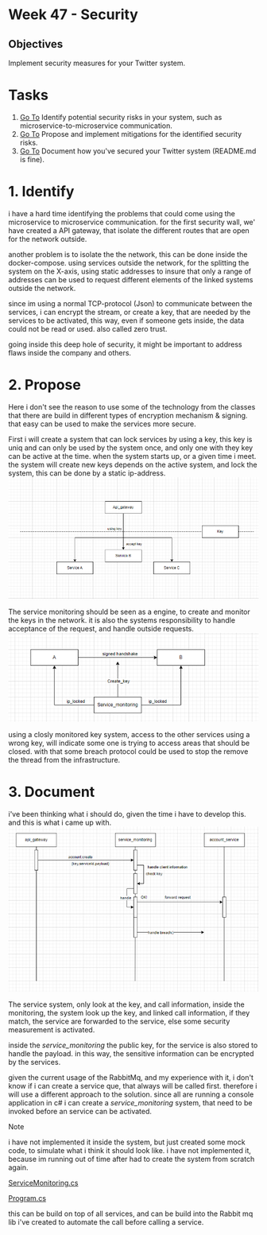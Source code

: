 # Week 47 - Security
## Objectives
  Implement security measures for your Twitter system.

# Tasks
1. [Go To](#1-identify) Identify potential security risks in your system, such as microservice-to-microservice communication.
2. [Go To](#2-propose) Propose and implement mitigations for the identified security risks.
3. [Go To](#3-document) Document how you've secured your Twitter system (README.md is fine).


# 1. Identify
i have a hard time identifying the problems that could come using the microservice to microservice communication.
for the first security wall, we' have created a API gateway, that isolate the different routes that are open for the network outside.

another problem is to isolate the the network, this can be done inside the docker-compose.
using services outside the network, for the splitting the system on the X-axis, using static addresses to insure that only a range of addresses can be used to request different elements of the linked systems outside the network.

since im using a normal TCP-protocol (Json) to communicate between the services, i can encrypt the stream, or create a key, that are needed by the services to be activated, this way, even if someone gets inside, the data could not be read or used. also called zero trust.

going inside this deep hole of security, it might be important to address flaws inside the company and others.

# 2. Propose
Here i don't see the reason to use some of the technology from the classes that there are build in different types of encryption mechanism & signing. that easy can be used to make the services more secure.



First i will create a system that can lock services by using a key, this key is uniq and can only be used by the system once, and only one with they key can be active at the time. when the system starts up, or a given time i meet. the system will create new keys depends on the active system, and lock the system, this can be done by a static ip-address.
![](./img/security.png)


The service monitoring should be seen as a engine, to create and monitor the keys in the network. it is also the systems responsibility to handle acceptance of the request, and handle outside requests.
![](./img/security2.png)

using a closly monitored key system, access to the other services using a wrong key, will indicate some one is trying to access areas that should be closed. with that some breach protocol could be used to stop the remove the thread from the infrastructure.


# 3. Document
i've been thinking what i should do, given the time i have to develop this. and this is what i came up with.
![](./img/security3.png)

The service system, only look at the key, and call information, inside the monitoring, the system look up the key, and linked call information, if they match, the service are forwarded to the service, else some security measurement is activated.

inside the *service_monitoring* the public key, for the service is also stored to handle the payload. in this way, the sensitive information can be encrypted by the services.

given the current usage of the RabbitMq, and my experience with it, i don't know if i can create a service que, that always will be called first. therefore i will use a different approach to the solution. since all are running a console application in c# i can create a *service_monitoring* system, that need to be invoked before an service can be activated. 

>[!NOTE]
> i have not implemented it inside the system, but just created some mock code, to simulate what i think it should look like. i have not implemented it, because im running out of time after had to create the system from scratch again.

[ServiceMonitoring.cs](/ServiceMonitoring/ServiceMonitoring.cs)

[Program.cs](/ServiceMonitoring/Program.cs)

this can be build on top of  all services, and can be build into the Rabbit mq lib i've created to automate the call before calling a service.